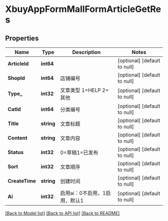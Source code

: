 # XbuyAppFormMallFormArticleGetRes

## Properties
Name | Type | Description | Notes
------------ | ------------- | ------------- | -------------
**ArticleId** | **int64** |  | [optional] [default to null]
**ShopId** | **int64** | 店铺编号 | [optional] [default to null]
**Type_** | **int32** | 文章类型 1&#x3D;HELP 2&#x3D;其他 | [optional] [default to null]
**CatId** | **int64** | 分类编号 | [optional] [default to null]
**Title** | **string** | 文章标题 | [optional] [default to null]
**Content** | **string** | 文章内容 | [optional] [default to null]
**Status** | **int32** | 0&#x3D;草稿1&#x3D;已发布 | [optional] [default to null]
**Sort** | **int32** | 文章顺序 | [optional] [default to null]
**CreateTime** | **string** | 创建时间 | [optional] [default to null]
**Ai** | **int32** | 启用ai：0不启用，1启用，默认1 | [optional] [default to null]

[[Back to Model list]](../README.md#documentation-for-models) [[Back to API list]](../README.md#documentation-for-api-endpoints) [[Back to README]](../README.md)

